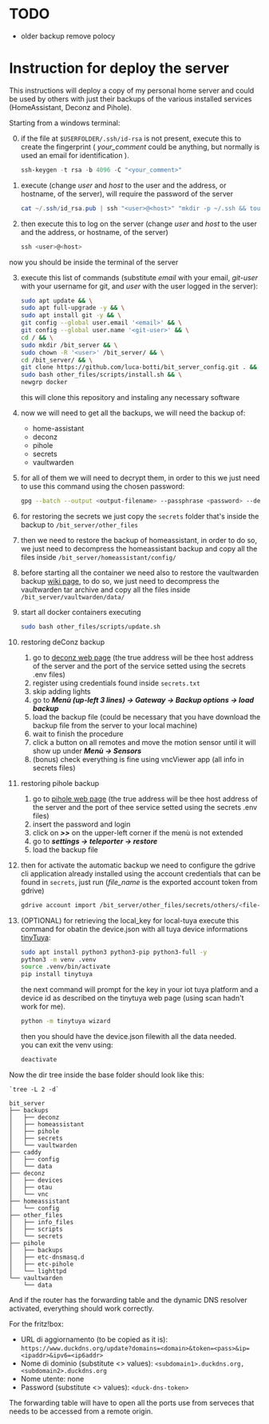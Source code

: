 # TODO

 - older backup remove polocy


# Instruction for deploy the server

This instructions will deploy a copy of my personal home server and could be used by others with just their backups of the various installed services (HomeAssistant, Deconz and Pihole).

Starting from a windows terminal:

0.  if the file at `$USERFOLDER/.ssh/id-rsa` is not present, execute this to create the fingerprint ( *your_comment* could be anything, but normally is used an email for identification ).

    ```powershell
    ssh-keygen -t rsa -b 4096 -C "<your_comment>"
    ```
1.  execute (change *user* and *host* to the user and the address, or hostname, of the server), will require the password of the server

    ```powershell
    cat ~/.ssh/id_rsa.pub | ssh "<user>@<host>" "mkdir -p ~/.ssh && touch ~/.ssh/authorized_keys && chmod -R go= ~/.ssh && cat >> ~/.ssh/authorized_keys"
    ```
2.  then execute this to log on the server (change *user* and *host* to the user and the address, or hostname, of the server)

    ```powershell
    ssh <user>@<host>
    ```

now you should be inside the terminal of the server

3.  execute this list of commands (substitute *email* with your email, *git-user* with your username for git, and *user* with the user logged in the server):

    ```bash
    sudo apt update && \
    sudo apt full-upgrade -y && \
    sudo apt install git -y && \
    git config --global user.email '<email>' && \
    git config --global user.name '<git-user>' && \
    cd / && \
    sudo mkdir /bit_server && \
    sudo chown -R '<user>' /bit_server/ && \
    cd /bit_server/ && \
    git clone https://github.com/luca-botti/bit_server_config.git . && \
    sudo bash other_files/scripts/install.sh && \
    newgrp docker
    ```

    this will clone this repository and instaling any necessary software

4. now we will need to get all the backups, we will need the backup of:

    - home-assistant
    - deconz
    - pihole
    - secrets
    - vaultwarden

5. for all of them we will need to decrypt them, in order to this we just need to use this command using the chosen password:

    ```bash
    gpg --batch --output <output-filename> --passphrase <password> --decrypt <output-filename>.gpg
    ```

6. for restoring the secrets we just copy the `secrets` folder that's inside the backup to `/bit_server/other_files`

7. then we need to restore the backup of homeassistant, in order to do so, we just need to decompress the homeassistant backup and copy all the files inside `/bit_server/homeassistant/config/`

8. before starting all the container we need also to restore the vaultwarden backup [wiki page](https://github.com/dani-garcia/vaultwarden/wiki/Backing-up-your-vault#restoring-backup-data), to do so, we just need to decompress the vaultwarden tar archive and copy all the files inside `/bit_server/vaultwarden/data/`
    
9. start all docker containers executing

    ```bash
    sudo bash other_files/scripts/update.sh
    ```

10. restoring deConz backup

    1. go to [deconz web page](about:blank) (the true address will be thee host address of the server and the port of the service setted using the secrets .env files)
    2. register using credentials found inside `secrets.txt`
    3. skip adding lights
    4. go to ***Menù (up-left 3 lines) -> Gateway -> Backup options -> load backup***
    5. load the backup file (could be necessary that you have download the backup file from the server to your local machine)
    6. wait to finish the procedure
    7. click a button on all remotes and move the motion sensor until it will show up under ***Menù -> Sensors***
    8. (bonus) check everything is fine using vncViewer app (all info in secrets files)

11. restoring pihole backup

    1. go to [pihole web page](about:blank) (the true address will be thee host address of the server and the port of thee service setted using the secrets .env files)
    2. insert the password and login
    3. click on ***>>*** on the upper-left corner if the menù is not extended
    4. go to ***settings -> teleporter -> restore***
    5. load the backup file 

12. then for activate the automatic backup we need to configure the gdrive cli application already installed using the account credentials that can be found in `secrets`, just run (*file_name* is the exported account token from gdrive)

    ```bash
    gdrive account import /bit_server/other_files/secrets/others/<file-name>.tar
    ```

13. (OPTIONAL) for retrieving the local_key for local-tuya execute this command for obatin the device.json with all tuya device informations [tinyTuya](https://pypi.org/project/tinytuya/):

    ```bash
    sudo apt install python3 python3-pip python3-full -y
    python3 -m venv .venv
    source .venv/bin/activate
    pip install tinytuya
    ```

    the next command will prompt for the key in your iot tuya platform and a device id as described on the tinytuya web page (using scan hadn't work for me).

     ```bash
    python -m tinytuya wizard
    ```

    then you should have the device.json filewith all the data needed. <br>
    you can exit the venv using:

     ```bash
    deactivate
    ```



Now the dir tree inside the base folder should look like this:

    `tree -L 2 -d`

    bit_server
    ├── backups
    │   ├── deconz
    │   ├── homeassistant
    │   ├── pihole
    │   ├── secrets
    │   └── vaultwarden
    ├── caddy
    │   ├── config
    │   └── data
    ├── deconz
    │   ├── devices
    │   ├── otau
    │   └── vnc
    ├── homeassistant
    │   └── config
    ├── other_files
    │   ├── info_files
    │   ├── scripts
    │   └── secrets
    ├── pihole
    │   ├── backups
    │   ├── etc-dnsmasq.d
    │   ├── etc-pihole
    │   └── lighttpd
    └── vaultwarden
        └── data


And if the router has the forwarding table and the dynamic DNS resolver activated, everything should work correctly.

For the fritz!box:
- URL di aggiornamento (to be copied as it is): `https://www.duckdns.org/update?domains=<domain>&token=<pass>&ip=<ipaddr>&ipv6=<ip6addr>`
- Nome di dominio (substitute <> values): `<subdomain1>.duckdns.org,<subdomain2>.duckdns.org`
- Nome utente: none
- Password (substitute <> values): `<duck-dns-token>`

The forwarding table will have to open all the ports use from serveces that needs to be accessed from a remote origin.


